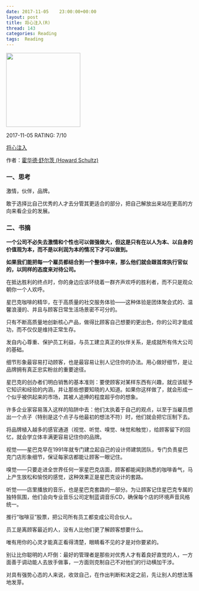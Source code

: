 ```yaml
---
date: 2017-11-05    23:00:00+00:00
layout: post
title: 将心注入(R)
thread: 143
categories: Reading
tags:  Reading
---
```




<img src="https://images-cn.ssl-images-amazon.com/images/I/91sVgdT4S4L.jpg" width="200" />



2017-11-05 RATING:  7/10



[将心注入](https://www.amazon.cn/dp/B011MRSRKO)



作者：[霍华德·舒尔茨 (Howard Schultz)](https://www.amazon.cn/s/ref=dp_byline_sr_book_1?ie=UTF8&field-author=%E9%9C%8D%E5%8D%8E%E5%BE%B7%C2%B7%E8%88%92%E5%B0%94%E8%8C%A8+%28Howard+Schultz%29&search-alias=books)



### 一、思考

激情，伙伴，品牌。

敢于选择比自己优秀的人才去分管其更适合的部分，把自己解放出来站在更高的方向来看企业的发展。



### 二、书摘



**一个公司不必失去激情和个性也可以做强做大，但这是只有在以人为本、以自身的价值观为本，而不是以利润为本的情况下才可以做到。**



**如果我们能把每一个雇员都结合到一个整体中来，那么他们就会跟首席执行官似的，以同样的态度来对待公司。**



在抵达胜利的终点时，你的身边应该环绕着一群齐声欢呼的胜利者，而不只是观众朝你一个人欢呼。



星巴克咖啡的精华，在于高质量的社交服务体验——这种体验是团体聚会式的、温馨浪漫的、并且与顾客日常生活场景密不可分的。

只有不断高质量地创新核心产品，做得比顾客自己想要的更出色，你的公司才能成功，而不仅仅是维持正常生存。



发自内心尊重、保护员工利益，与员工建立真正的伙伴关系，是成就所有伟大公司的基础。



细节形象最容易打动顾客，也是最容易让别人记住你的办法。用心做好细节，是让品牌拥有真正忠实粉丝的重要途径。



星巴克的创办者们明白销售的基本准则：要使顾客对某样东西有兴趣，就应该赋予它知识和经验的内涵，并让那些想要知晓的人知道。如果你这样做了，就会形成一个似乎被供起来的市场，其被人追捧的程度超乎你的想象。



许多企业家容易落入这样的陷阱中去：他们太执着于自己的观点，以至于当雇员想出一个点子（特别是这个点子与他最初的想法不符）时，他们就会把它压制下去。



将品牌植入越多的感官通道（视觉、听觉、嗅觉、味觉和触觉），给顾客留下的回忆，就会学立体丰满更容易记住你的品牌。

视觉——星巴克早在1991年就专门建立起自己的设计师建筑团队，专门负责星巴克门店形象细节，保证每家店都能让顾客一眼记住。

嗅觉——只要走进全世界任何一家星巴克店面，顾客都能闻到熟悉的咖啡香气，马上产生放松和愉悦的感觉，这种效果正是星巴克设计的套路。

听觉——店里播放的音乐，也是星巴克套路的一部分。为让顾客记住星巴克专属的独特氛围，他们会向专业音乐公司定制蓝调音乐CD，确保每个店的环境声音风格统一。



推行“咖啡豆”股票，把公司所有员工都变成公司合伙人。



员工是离顾客最近的人，没有人比他们更了解顾客想要什么。



唯有用你的心灵才能真正看得清楚，眼睛看不见的才是对你要紧的。



别让比你聪明的人吓倒：最好的管理者是那些对优秀人才有着良好直觉的人，一方面善于调动能人去放手做事，一方面则克制自己不对他们的行动横加干涉。



对具有强势心态的人来说，收敛自己，在作出判断和决定之前，先让别人的想法落地发芽。










































































































